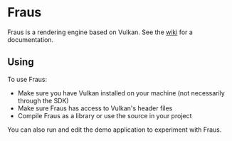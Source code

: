 # Fraus

Fraus is a rendering engine based on Vulkan.
See the [wiki](https://github.com/alexisrdt/Fraus/wiki) for a documentation.

## Using

To use Fraus:
- Make sure you have Vulkan installed on your machine (not necessarily through the SDK)
- Make sure Fraus has access to Vulkan's header files
- Compile Fraus as a library or use the source in your project

You can also run and edit the demo application to experiment with Fraus.
